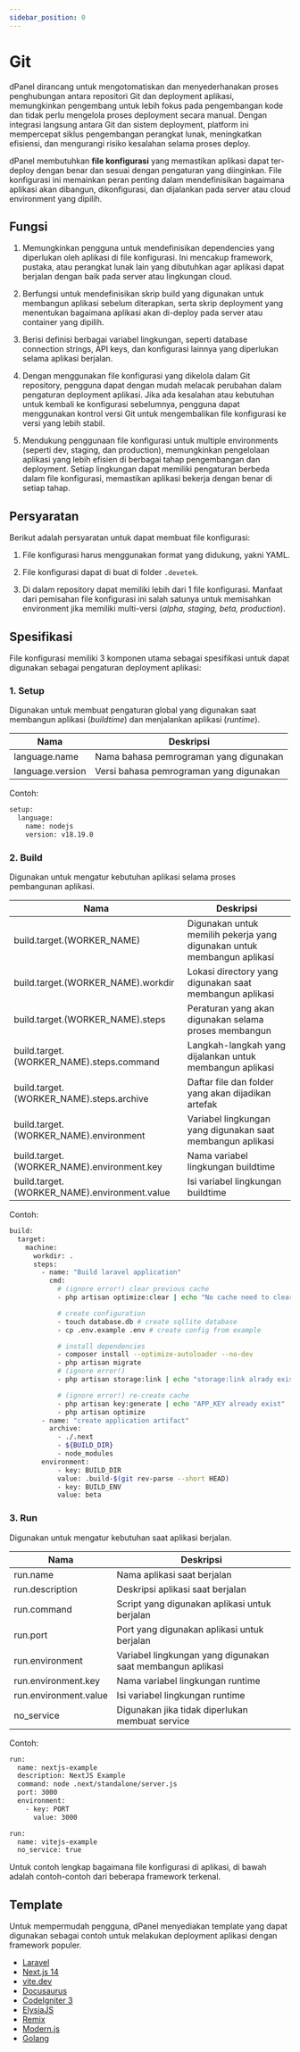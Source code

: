 ```yaml
---
sidebar_position: 0
---
```


# Git

dPanel dirancang untuk mengotomatiskan dan menyederhanakan proses penghubungan antara repositori Git dan deployment aplikasi, memungkinkan pengembang untuk lebih fokus pada pengembangan kode dan tidak perlu mengelola proses deployment secara manual. Dengan integrasi langsung antara Git dan sistem deployment, platform ini mempercepat siklus pengembangan perangkat lunak, meningkatkan efisiensi, dan mengurangi risiko kesalahan selama proses deploy.

dPanel membutuhkan **file konfigurasi** yang memastikan aplikasi dapat ter-deploy dengan benar dan sesuai dengan pengaturan yang diinginkan. File konfigurasi ini memainkan peran penting dalam mendefinisikan bagaimana aplikasi akan dibangun, dikonfigurasi, dan dijalankan pada server atau cloud environment yang dipilih.

## Fungsi

1. Memungkinkan pengguna untuk mendefinisikan dependencies yang diperlukan oleh aplikasi di file konfigurasi. Ini mencakup framework, pustaka, atau perangkat lunak lain yang dibutuhkan agar aplikasi dapat berjalan dengan baik pada server atau lingkungan cloud.

2. Berfungsi untuk mendefinisikan skrip build yang digunakan untuk membangun aplikasi sebelum diterapkan, serta skrip deployment yang menentukan bagaimana aplikasi akan di-deploy pada server atau container yang dipilih.

3. Berisi definisi berbagai variabel lingkungan, seperti database connection strings, API keys, dan konfigurasi lainnya yang diperlukan selama aplikasi berjalan.

4. Dengan menggunakan file konfigurasi yang dikelola dalam Git repository, pengguna dapat dengan mudah melacak perubahan dalam pengaturan deployment aplikasi. Jika ada kesalahan atau kebutuhan untuk kembali ke konfigurasi sebelumnya, pengguna dapat menggunakan kontrol versi Git untuk mengembalikan file konfigurasi ke versi yang lebih stabil.

5. Mendukung penggunaan file konfigurasi untuk multiple environments (seperti dev, staging, dan production), memungkinkan pengelolaan aplikasi yang lebih efisien di berbagai tahap pengembangan dan deployment. Setiap lingkungan dapat memiliki pengaturan berbeda dalam file konfigurasi, memastikan aplikasi bekerja dengan benar di setiap tahap.

## Persyaratan

Berikut adalah persyaratan untuk dapat membuat file konfigurasi:

1. File konfigurasi harus menggunakan format yang didukung, yakni YAML.

2. File konfigurasi dapat di buat di folder `.devetek`.

3. Di dalam repository dapat memiliki lebih dari 1 file konfigurasi. Manfaat dari pemisahan file konfigurasi ini salah satunya untuk memisahkan environment jika memiliki multi-versi (*alpha, staging, beta, production*).

## Spesifikasi

File konfigurasi memiliki 3 komponen utama sebagai spesifikasi untuk dapat digunakan sebagai pengaturan deployment aplikasi:

### 1. Setup

Digunakan untuk membuat pengaturan global yang digunakan saat membangun aplikasi (*buildtime*) dan menjalankan aplikasi (*runtime*).

| Nama | Deskripsi |
|--|--|
| language.name | Nama bahasa pemrograman yang digunakan | 
| language.version | Versi bahasa pemrograman yang digunakan |

Contoh:
```sh
setup:
  language:
    name: nodejs
    version: v18.19.0
```

### 2. Build

Digunakan untuk mengatur kebutuhan aplikasi selama proses pembangunan aplikasi.

| Nama | Deskripsi |
|--|--|
| build.target.(WORKER_NAME) | Digunakan untuk memilih pekerja yang digunakan untuk membangun aplikasi |
| build.target.(WORKER_NAME).workdir | Lokasi directory yang digunakan saat membangun aplikasi |
| build.target.(WORKER_NAME).steps | Peraturan yang akan digunakan selama proses membangun |
| build.target.(WORKER_NAME).steps.command | Langkah-langkah yang dijalankan untuk membangun aplikasi |
| build.target.(WORKER_NAME).steps.archive | Daftar file dan folder yang akan dijadikan artefak |
| build.target.(WORKER_NAME).environment | Variabel lingkungan yang digunakan saat membangun aplikasi |
| build.target.(WORKER_NAME).environment.key | Nama variabel lingkungan buildtime |
| build.target.(WORKER_NAME).environment.value | Isi variabel lingkungan buildtime |

Contoh:
```sh
build:
  target:
    machine:
      workdir: .
      steps:
        - name: "Build laravel application"
          cmd:
            # (ignore error!) clear previous cache
            - php artisan optimize:clear | echo "No cache need to clear"

            # create configuration
            - touch database.db # create sqllite database
            - cp .env.example .env # create config from example

            # install dependencies
            - composer install --optimize-autoloader --no-dev
            - php artisan migrate
            # (ignore error!)
            - php artisan storage:link | echo "storage:link alrady exist"

            # (ignore error!) re-create cache
            - php artisan key:generate | echo "APP_KEY already exist"
            - php artisan optimize
        - name: "create application artifact"
          archive:
            - ./.next
            - ${BUILD_DIR}
            - node_modules
        environment:
            - key: BUILD_DIR
            value: .build-$(git rev-parse --short HEAD)
            - key: BUILD_ENV
            value: beta
```

### 3. Run

Digunakan untuk mengatur kebutuhan saat aplikasi berjalan.

| Nama | Deskripsi |
|--|--|
| run.name | Nama aplikasi saat berjalan |
| run.description | Deskripsi aplikasi saat berjalan |
| run.command | Script yang digunakan aplikasi untuk berjalan |
| run.port | Port yang digunakan aplikasi untuk berjalan |
| run.environment | Variabel lingkungan yang digunakan saat membangun aplikasi |
| run.environment.key | Nama variabel lingkungan runtime |
| run.environment.value | Isi variabel lingkungan runtime |
| no_service | Digunakan jika tidak diperlukan membuat service |

Contoh:
```sh
run:
  name: nextjs-example
  description: NextJS Example
  command: node .next/standalone/server.js
  port: 3000
  environment:
    - key: PORT
      value: 3000
```

```sh
run:
  name: vitejs-example
  no_service: true
```

Untuk contoh lengkap bagaimana file konfigurasi di aplikasi, di bawah adalah contoh-contoh dari beberapa framework terkenal.

## Template

Untuk mempermudah pengguna, dPanel menyediakan template yang dapat digunakan sebagai contoh untuk melakukan deployment aplikasi dengan framework populer.

- [Laravel](https://github.com/dPanel-ID/laravel-example)
- [Next.js 14](https://github.com/dPanel-ID/nextjs14-example)
- [vite.dev](https://github.com/dPanel-ID/vite-example)
- [Docusaurus](https://github.com/dPanel-ID/docs)
- [CodeIgniter 3](https://github.com/dPanel-ID/codeigniter3-example)
- [ElysiaJS](https://github.com/dPanel-ID/elysiajs-example)
- [Remix](https://github.com/dPanel-ID/remix-example)
- [Modern.js](https://github.com/dPanel-ID/modernjs-example)
- [Golang](https://github.com/dPanel-ID/go-example)